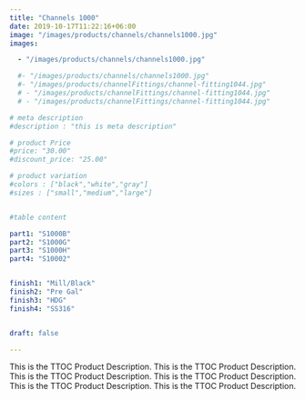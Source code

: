 ```yaml
---
title: "Channels 1000"
date: 2019-10-17T11:22:16+06:00
image: "/images/products/channels/channels1000.jpg"
images: 

  - "/images/products/channels/channels1000.jpg"

  #- "/images/products/channels/channels1000.jpg"
  #- "/images/products/channelFittings/channel-fitting1044.jpg"
  # - "/images/products/channelFittings/channel-fitting1044.jpg"
  # - "/images/products/channelFittings/channel-fitting1044.jpg"

# meta description
#description : "this is meta description"

# product Price
#price: "30.00"
#discount_price: "25.00"

# product variation
#colors : ["black","white","gray"]
#sizes : ["small","medium","large"]


#table content 

part1: "S1000B"
part2: "S1000G"
part3: "S1000H"
part4: "S10002"


finish1: "Mill/Black"
finish2: "Pre Gal"
finish3: "HDG"
finish4: "SS316"


draft: false

---
```


This is the TTOC Product Description. This is the TTOC Product Description. This is the TTOC Product Description. This is the TTOC Product Description. This is the TTOC Product Description. This is the TTOC Product Description. 
